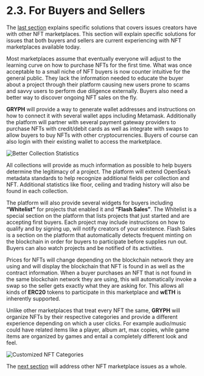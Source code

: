 # 2.3. For Buyers and Sellers

The [last section](./2.2.-for-creators.md) explains specific solutions that covers issues creators have with other NFT marketplaces. This section will explain specific solutions for issues that both buyers and sellers are current experiencing with NFT marketplaces available today.

Most marketplaces assume that eventually everyone will adjust to the learning curve on how to purchase NFTs for the first time. What was once acceptable to a small niche of NFT buyers is now counter intuitive for the general public. They lack the information needed to educate the buyer about a project through their platform causing new users prone to scams and savvy users to perform due diligence externally. Buyers also need a better way to discover ongoing NFT sales on the fly.

**GRYPH** will provide a way to generate wallet addresses and instructions on how to connect it with several wallet apps including Metamask. Additionally the platform will partner with several payment gateway providers to purchase NFTs with credit/debit cards as well as integrate with swaps to allow buyers to buy NFTs with other cryptocurrencies. Buyers of course can also login with their existing wallet to access the marketplace.

![Better Collection Statistics](https://user-images.githubusercontent.com/120378/154843859-8a7c7220-aeba-444e-af34-b9fdc95b6d9a.png)

All collections will provide as much information as possible to help buyers determine the legitimacy of a project. The platform will extend OpenSea’s metadata standards to help recognize additional fields per collection and NFT. Additional statistics like floor, ceiling and trading history will also be found in each collection.

The platform will also provide several widgets for buyers including **“Whitelist”** for projects that enabled it and **“Flash Sales”**. The Whitelist is a special section on the platform that lists projects that just started and are accepting first buyers. Each project may include instructions on how to qualify and by signing up, will notify creators of your existence. Flash Sales is a section on the platform that automatically detects frequent minting on the blockchain in order for buyers to participate before supplies run out. Buyers can also watch projects and be notified of its activities.

Prices for NFTs will change depending on the blockchain network they are using and will display the blockchain that NFT is found in as well as the contract information. When a buyer purchases an NFT that is not found in the same blockchain network they are using, this will automatically invoke a swap so the seller gets exactly what they are asking for. This allows all kinds of **ERC20** tokens to participate in this marketplace and **wETH** is inherently supported.

Unlike other marketplaces that treat every NFT the same, **GRYPH** will organize NFTs by their respective categories and provide a different experience depending on which a user clicks. For example audio/music could have related items like a player, album art, max copies, while game items are organized by games and entail a completely different look and feel.

![Customized NFT Categories](https://user-images.githubusercontent.com/120378/154843870-35821ce3-687e-4c7b-967b-06043b89155e.png)

The [next section](./2.4.-other-solutions.md) will address other NFT marketplace issues as a whole.
